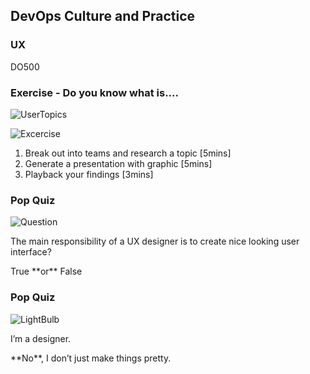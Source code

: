 <!-- .slide: data-background-image="images/RH_NewBrand_Background.png"  -->
## DevOps Culture and Practice <!-- {_class="course-title"} -->
### UX <!-- {_class="title-color"} -->
DO500 <!-- {_class="title-color"} -->



<!-- .slide: id="ux" -->
### Exercise - Do you know what is.... 

![UserTopics](images/usm/ux_topics.png) <!-- {_class="" style="border:none; box-shadow:none;"} -->

![Excercise](images/exercise.png) <!-- {_class="" style="border:none; box-shadow:none; height:100px; float:left; margin-left:100px;"} -->
1. Break out into teams and research a topic [5mins]
2. Generate a presentation with graphic [5mins]
3. Playback your findings [3mins]



### Pop Quiz

![Question](images/usm/question.png) <!-- {_class="" style="border:none; box-shadow:none; height:300px; float:left;"} -->
<p align="left">The main responsibility of a UX designer is to create nice looking user interface?</p><!-- {_class="" style="margin-top: 120px;"} -->

<p align="left">True **or** False</p>



### Pop Quiz

![LightBulb](images/light-bulb.png) <!-- {_class="" style="border:none; box-shadow:none; height:300px; float:left;"} -->
<p align="left">I’m a designer.</p><!-- {_class="" style="margin-top: 120px;"} -->

<p align="left">**No**, I don’t just make things pretty.</p>




<!-- 3 lines = new slide -->
<!-- ## Heading -->
